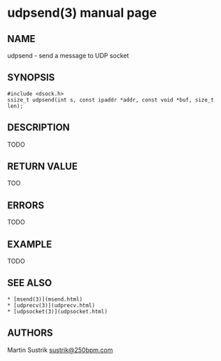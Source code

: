 # udpsend(3) manual page

## NAME

udpsend - send a message to UDP socket

## SYNOPSIS

```
#include <dsock.h>
ssize_t udpsend(int s, const ipaddr *addr, const void *buf, size_t len);
```

## DESCRIPTION

TODO

## RETURN VALUE

TOO

## ERRORS

TODO

## EXAMPLE

TODO

## SEE ALSO

```
* [msend(3)](msend.html)
* [udprecv(3)](udprecv.html)
* [udpsocket(3)](udpsocket.html)
```

## AUTHORS

Martin Sustrik <sustrik@250bpm.com>

